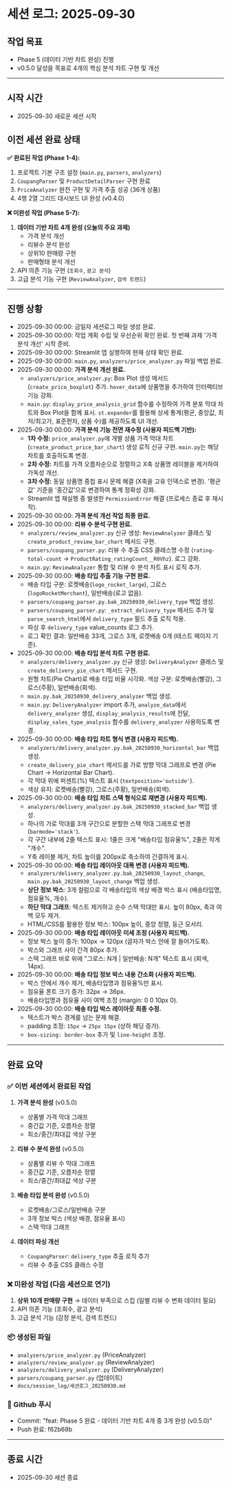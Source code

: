 # 세션 로그: 2025-09-30

## 작업 목표
- Phase 5 (데이터 기반 차트 완성) 진행
- v0.5.0 달성을 목표로 4개의 핵심 분석 차트 구현 및 개선

---

## 시작 시간
- 2025-09-30 새로운 세션 시작

## 이전 세션 완료 상태
**✅ 완료된 작업 (Phase 1-4):**
1. 프로젝트 기본 구조 설정 (`main.py`, `parsers`, `analyzers`)
2. `CoupangParser` 및 `ProductDetailParser` 구현 완료
3. `PriceAnalyzer` 완전 구현 및 가격 추출 성공 (36개 상품)
4. 4행 2열 그리드 대시보드 UI 완성 (v0.4.0)

**❌ 미완성 작업 (Phase 5-7):**
1. **데이터 기반 차트 4개 완성 (오늘의 주요 과제)**
   - 가격 분석 개선
   - 리뷰수 분석 완성
   - 상위10 판매량 구현
   - 판매형태 분석 개선
2. API 의존 기능 구현 (`조회수`, `광고 분석`)
3. 고급 분석 기능 구현 (`ReviewAnalyzer`, `검색 트렌드`)

---

## 진행 상황
- 2025-09-30 00:00: 금일자 세션로그 파일 생성 완료.
- 2025-09-30 00:00: 작업 계획 수립 및 우선순위 확인 완료. 첫 번째 과제 '가격 분석 개선' 시작 준비.
- 2025-09-30 00:00: Streamlit 앱 실행하여 현재 상태 확인 완료.
- 2025-09-30 00:00: `main.py`, `analyzers/price_analyzer.py` 파일 백업 완료.
- 2025-09-30 00:00: **가격 분석 개선 완료.**
  - `analyzers/price_analyzer.py`: Box Plot 생성 메서드(`create_price_boxplot`) 추가. `hover_data`에 상품명을 추가하여 인터랙티브 기능 강화.
  - `main.py`: `display_price_analysis_grid` 함수를 수정하여 가격 분포 막대 차트와 Box Plot을 함께 표시. `st.expander`를 활용해 상세 통계(평균, 중앙값, 최저/최고가, 표준편차, 상품 수)를 제공하도록 UI 개선.
- 2025-09-30 00:00: **가격 분석 기능 전면 재수정 (사용자 피드백 기반):**
  - **1차 수정:** `price_analyzer.py`에 개별 상품 가격 막대 차트(`create_product_price_bar_chart`) 생성 로직 신규 구현. `main.py`는 해당 차트를 호출하도록 변경.
  - **2차 수정:** 차트를 가격 오름차순으로 정렬하고 X축 상품명 레이블을 제거하여 가독성 개선.
  - **3차 수정:** 동일 상품명 중첩 표시 문제 해결 (X축을 고유 인덱스로 변경). '평균값' 기준을 '중간값'으로 변경하여 통계 정확성 강화.
  - Streamlit 앱 재실행 중 발생한 `PermissionError` 해결 (프로세스 종료 후 재시작).
- 2025-09-30 00:00: **가격 분석 개선 작업 최종 완료.**
- 2025-09-30 00:00: **리뷰 수 분석 구현 완료.**
  - `analyzers/review_analyzer.py` 신규 생성: `ReviewAnalyzer` 클래스 및 `create_product_review_bar_chart` 메서드 구현.
  - `parsers/coupang_parser.py`: 리뷰 수 추출 CSS 클래스명 수정 (`rating-total-count` → `ProductRating_ratingCount__R0Vhz`). 로그 강화.
  - `main.py`: `ReviewAnalyzer` 통합 및 리뷰 수 분석 차트 표시 로직 추가.
- 2025-09-30 00:00: **배송 타입 추출 기능 구현 완료.**
  - 배송 타입 구분: 로켓배송(`logo_rocket_large`), 그로스(`logoRocketMerchant`), 일반배송(로고 없음).
  - `parsers/coupang_parser.py.bak_20250930_delivery_type` 백업 생성.
  - `parsers/coupang_parser.py`: `_extract_delivery_type` 메서드 추가 및 `parse_search_html`에서 `delivery_type` 필드 추출 로직 적용.
  - 파싱 후 `delivery_type` value_counts 로그 추가.
  - 로그 확인 결과: 일반배송 33개, 그로스 3개, 로켓배송 0개 (테스트 페이지 기준).
- 2025-09-30 00:00: **배송 타입 분석 차트 구현 완료.**
  - `analyzers/delivery_analyzer.py` 신규 생성: `DeliveryAnalyzer` 클래스 및 `create_delivery_pie_chart` 메서드 구현.
  - 원형 차트(Pie Chart)로 배송 타입 비율 시각화. 색상 구분: 로켓배송(빨강), 그로스(주황), 일반배송(회색).
  - `main.py.bak_20250930_delivery_analyzer` 백업 생성.
  - `main.py`: `DeliveryAnalyzer` import 추가, `analyze_data`에서 `delivery_analyzer` 생성, `display_analysis_results`에 전달, `display_sales_type_analysis` 함수를 `delivery_analyzer` 사용하도록 변경.
- 2025-09-30 00:00: **배송 타입 차트 형식 변경 (사용자 피드백).**
  - `analyzers/delivery_analyzer.py.bak_20250930_horizontal_bar` 백업 생성.
  - `create_delivery_pie_chart` 메서드를 가로 방향 막대 그래프로 변경 (Pie Chart → Horizontal Bar Chart).
  - 각 막대 위에 퍼센트(%) 텍스트 표시 (`textposition='outside'`).
  - 색상 유지: 로켓배송(빨강), 그로스(주황), 일반배송(회색).
- 2025-09-30 00:00: **배송 타입 차트 스택 형식으로 재변경 (사용자 피드백).**
  - `analyzers/delivery_analyzer.py.bak_20250930_stacked_bar` 백업 생성.
  - 하나의 가로 막대를 3개 구간으로 분할한 스택 막대 그래프로 변경 (`barmode='stack'`).
  - 각 구간 내부에 2줄 텍스트 표시: 1줄은 크게 "배송타입 점유율%", 2줄은 작게 "개수".
  - Y축 레이블 제거, 차트 높이를 200px로 축소하여 간결하게 표시.
- 2025-09-30 00:00: **배송 타입 레이아웃 대폭 변경 (사용자 피드백).**
  - `analyzers/delivery_analyzer.py.bak_20250930_layout_change`, `main.py.bak_20250930_layout_change` 백업 생성.
  - **상단 정보 박스**: 3개 컬럼으로 각 배송타입의 색상 배경 박스 표시 (배송타입명, 점유율%, 개수).
  - **하단 막대 그래프**: 텍스트 제거하고 순수 스택 막대만 표시. 높이 80px, 축과 여백 모두 제거.
  - HTML/CSS를 활용한 정보 박스: 100px 높이, 중앙 정렬, 둥근 모서리.
- 2025-09-30 00:00: **배송 타입 레이아웃 미세 조정 (사용자 피드백).**
  - 정보 박스 높이 증가: 100px → 120px (글자가 박스 안에 잘 들어가도록).
  - 박스와 그래프 사이 간격 80px 추가.
  - 스택 그래프 바로 위에 "그로스: N개 | 일반배송: N개" 텍스트 표시 (회색, 14px).
- 2025-09-30 00:00: **배송 타입 정보 박스 내용 간소화 (사용자 피드백).**
  - 박스 안에서 개수 제거, 배송타입명과 점유율%만 표시.
  - 점유율 폰트 크기 증가: 32px → 36px.
  - 배송타입명과 점유율 사이 여백 조정 (margin: 0 0 10px 0).
- 2025-09-30 00:00: **배송 타입 박스 레이아웃 최종 수정.**
  - 텍스트가 박스 경계를 넘는 문제 해결.
  - padding 조정: `15px` → `25px 15px` (상하 패딩 증가).
  - `box-sizing: border-box` 추가 및 `line-height` 조정.

---

## 완료 요약

### ✅ 이번 세션에서 완료된 작업
1. **가격 분석 완성** (v0.5.0)
   - 상품별 가격 막대 그래프
   - 중간값 기준, 오름차순 정렬
   - 최소/중간/최대값 색상 구분
   
2. **리뷰 수 분석 완성** (v0.5.0)
   - 상품별 리뷰 수 막대 그래프
   - 중간값 기준, 오름차순 정렬
   - 최소/중간/최대값 색상 구분

3. **배송 타입 분석 완성** (v0.5.0)
   - 로켓배송/그로스/일반배송 구분
   - 3개 정보 박스 (색상 배경, 점유율 표시)
   - 스택 막대 그래프

4. **데이터 파싱 개선**
   - `CoupangParser`: `delivery_type` 추출 로직 추가
   - 리뷰 수 추출 CSS 클래스 수정

### ❌ 미완성 작업 (다음 세션으로 연기)
1. **상위 10개 판매량 구현** → 데이터 부족으로 스킵 (일별 리뷰 수 변화 데이터 필요)
2. API 의존 기능 (조회수, 광고 분석)
3. 고급 분석 기능 (감정 분석, 검색 트렌드)

### 📦 생성된 파일
- `analyzers/price_analyzer.py` (PriceAnalyzer)
- `analyzers/review_analyzer.py` (ReviewAnalyzer)
- `analyzers/delivery_analyzer.py` (DeliveryAnalyzer)
- `parsers/coupang_parser.py` (업데이트)
- `docs/session_log/세션로그_20250930.md`

### 🔄 Github 푸시
- Commit: "feat: Phase 5 완료 - 데이터 기반 차트 4개 중 3개 완성 (v0.5.0)"
- Push 완료: f62b68b

---

## 종료 시간
- 2025-09-30 세션 종료

